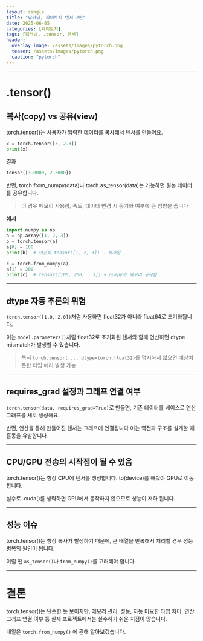 ```yaml
---
layout: single
title: "딥러닝, 파이토치 텐서 2편"
date: 2025-06-05
categories: [파이토치]
tags: [딥러닝, .tensor, 텐서]
header:
  overlay_image: /assets/images/pytorch.png
  teaser: /assets/images/pytorch.png
  caption: "pytorch"
---
```


<style>
/* ─── 썸네일 크기 조절 ───────────────────────────── */
.page__hero--overlay {
  height: 200px !important;           /* 원하는 높이(px)로 조절 */
  background-size: contain !important;/* 이미지 비율 유지하면서 축소 */
  background-position: center center;
}
</style>

---

# .tensor()

## 복사(copy) vs 공유(view)

torch.tensor()는 사용자가 입력한 데이터를 복사해서 텐서를 만들어요.

```python
x = torch.tensor([3, 2.3])
print(x)
```

결과

```python
tensor([3.0000, 2.3000])
```

반면, torch.from_numpy(data)나 torch.as_tensor(data)는 가능하면 원본 데이터를 공유합니다.

> 이 경우 메모리 사용량, 속도, 데이터 변경 시 동기화 여부에 큰 영향을 줍니다

**예시**

```python
import numpy as np
a = np.array([1, 2, 3])
b = torch.tensor(a)
a[0] = 100
print(b)  # 여전히 tensor([1, 2, 3]) → 복사됨

c = torch.from_numpy(a)
a[1] = 200
print(c)  # tensor([100, 200,   3]) → numpy와 메모리 공유됨
```

---

## dtype 자동 추론의 위험

`torch.tensor([1.0, 2.0])`처럼 사용하면 float32가 아니라 float64로 초기화됩니다.

이는 `model.parameters()`처럼 float32로 초기화된 텐서와 함께 연산하면 dtype mismatch가 발생할 수 있습니다.

> 특히 `torch.tensor(..., dtype=torch.float32)`를 명시하지 않으면 예상치 못한 타입 에러 발생 가능

---

## requires_grad 설정과 그래프 연결 여부

`torch.tensor(data, requires_grad=True)`로 만들면, 기존 데이터를 베이스로 연산 그래프를 새로 생성해요.

반면, 연산을 통해 만들어진 텐서는 그래프에 연결됩니다 이는 역전파 구조를 설계할 때 혼동을 유발합니다.

---

## CPU/GPU 전송의 시작점이 될 수 있음

torch.tensor()는 항상 CPU에 텐서를 생성합니다. to(device)를 해줘야 GPU로 이동합니다.

실수로 .cuda()를 생략하면 GPU에서 동작하지 않으므로 성능이 저하 됩니다.

---

## 성능 이슈

torch.tensor()는 항상 복사가 발생하기 때문에, 큰 배열을 반복해서 처리할 경우 성능 병목의 원인이 됩니다.

이럴 땐 `as_tensor()`나 `from_numpy()`를 고려해야 합니다.

---

# 결론

torch.tensor()는 단순한 듯 보이지만, 메모리 관리, 성능, 자동 미묘한 타입 차이, 연산 그래프 연결 여부 등 실제 프로젝트에서는 실수하기 쉬운 지점이 많습니다.

내일은 `torch.from_numpy()` 에 관해 알아보겠습니다.
